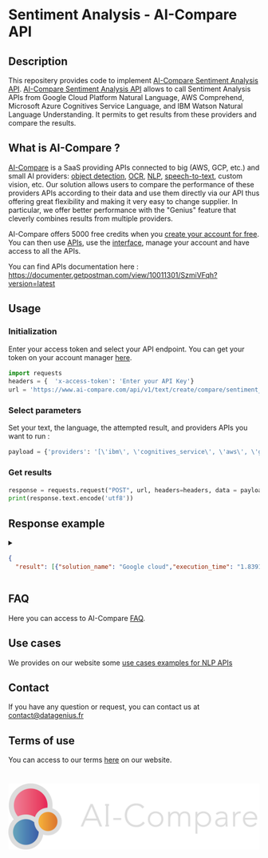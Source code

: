 # Sentiment Analysis - AI-Compare API
## Description
This repositery provides code to implement [AI-Compare Sentiment Analysis API](https://www.ai-compare.com/text_apis/sentiment_analysis/). [AI-Compare Sentiment Analysis API](https://www.ai-compare.com/text_apis/sentiment_analysis/) allows to call Sentiment Analysis APIs from Google Cloud Platform Natural Language, AWS Comprehend, Microsoft Azure Cognitives Service Language, and IBM Watson Natural Language Understanding. It permits to get results from these providers and compare the results.

## What is AI-Compare ?
[AI-Compare](https://www.ai-compare.com/) is a SaaS providing APIs connected to big (AWS, GCP, etc.) and small AI providers: [object detection](https://www.ai-compare.com/vision_apis/object_detection), [OCR](https://www.ai-compare.com/vision_apis/ocr), [NLP](https://www.ai-compare.com/text_apis/sentiment_analysis/), [speech-to-text](https://www.ai-compare.com/audio_apis/speech_recognition), custom vision, etc. Our solution allows users to compare the performance of these providers APIs according to their data and use them directly via our API thus offering great flexibility and making it very easy to change supplier. In particular, we offer better performance with the "Genius" feature that cleverly combines results from multiple providers.

AI-Compare offers 5000 free credits when you [create your account for free](https://www.ai-compare.com/accounts/login/?next=/my_apis). You can then use [APIs](https://documenter.getpostman.com/view/10011301/SzmiVFqh?version=latest#intro), use the [interface](https://www.ai-compare.com/my_apis), manage your account and have access to all the APIs.

You can find APIs documentation here : https://documenter.getpostman.com/view/10011301/SzmiVFqh?version=latest

## Usage
### Initialization
Enter your access token and select your API endpoint. You can get your token on your account manager [here](https://www.ai-compare.com/accounts/login/?next=/my_apis/my_account).
```python
import requests
headers = {  'x-access-token': 'Enter your API Key'}
url = 'https://www.ai-compare.com/api/v1/text/create/compare/sentiment_analysis'
```
### Select parameters 
Set your text, the language, the attempted result, and providers APIs you want to run :
```python
payload = {'providers': '[\'ibm\', \'cognitives_service\', \'aws\', \'google_cloud\']','text':'I am angry today', 'sentiments_to_find': 'neutral','language': 'en-US'}
```
### Get results
```python
response = requests.request("POST", url, headers=headers, data = payload, files = files)
print(response.text.encode('utf8'))
```

## Response example
<details>
<summary>

```json
{
  "result": [{"solution_name": "Google cloud","execution_time": "1.839108","result": {"text": "The score of a document's sentiment indicates the overall emotion of a document. The magnitude of a document's sentiment indicates how much emotional content is present within the document, and this value is often proportional to the length of the document.","sentiments": ["Positive"],"sentiment_rate": [0.2]},"api_response": {"documentSentiment": {"magnitude": 0.4,"score": 0.2},
```

</summary>

```


{
  "result": [
    {
      "solution_name": "Google cloud",
      "execution_time": "1.839108",
      "result": {
        "text": "The score of a document's sentiment indicates the overall emotion of a document. The magnitude of a document's sentiment indicates how much emotional content is present within the document, and this value is often proportional to the length of the document.",
        "sentiments": [
          "Positive"
        ],
        "sentiment_rate": [
          0.2
        ]
      },
      "api_response": {
        "documentSentiment": {
          "magnitude": 0.4,
          "score": 0.2
        },
        "language": "fr-FR",
        "sentences": [
          {
            "text": {
              "content": "The score of a document's sentiment indicates the overall emotion of a document.",
              "beginOffset": 0
            },
            "sentiment": {
              "magnitude": 0.1,
              "score": 0.1
            }
          },
          {
            "text": {
              "content": "The magnitude of a document's sentiment indicates how much emotional content is present within the document, and this value is often proportional to the length of the document.",
              "beginOffset": 81
            },
            "sentiment": {
              "magnitude": 0.3,
              "score": 0.3
            }
          }
        ]
      },
      "found_sentiments": 0
    },
    {
      "solution_name": "Ibm",
      "execution_time": "1.539684",
      "result": {
        "text": "The score of a document's sentiment indicates the overall emotion of a document. The magnitude of a document's sentiment indicates how much emotional content is present within the document, and this value is often proportional to the length of the document.",
        "sentiments": [
          "negative"
        ],
        "sentiment_rate": [
          0.358381
        ]
      },
      "api_response": {
        "usage": {
          "text_units": 1,
          "text_characters": 257,
          "features": 1
        },
        "sentiment": {
          "document": {
            "score": -0.358381,
            "label": "negative"
          }
        },
        "language": "en"
      },
      "found_sentiments": 0
    },
    {
      "solution_name": "Microsoft Azure",
      "execution_time": "0.750626",
      "result": {
        "text": "The score of a document's sentiment indicates the overall emotion of a document. The magnitude of a document's sentiment indicates how much emotional content is present within the document, and this value is often proportional to the length of the document.",
        "sentiments": [
          "positive"
        ],
        "sentiment_rate": [
          0.7244399189949036
        ]
      },
      "api_response": {
        "documents": [
          {
            "id": "1",
            "score": 0.7244399189949036
          }
        ],
        "errors": []
      },
      "found_sentiments": 0
    },
    {
      "solution_name": "Amazon Web Services",
      "execution_time": "0.414591",
      "result": {
        "text": "The score of a document's sentiment indicates the overall emotion of a document. The magnitude of a document's sentiment indicates how much emotional content is present within the document, and this value is often proportional to the length of the document.",
        "sentiments": [
          "Positive",
          "Negative",
          "Neutral",
          "Mixed"
        ],
        "sentiment_rate": [
          0.6242444515228271,
          0.009806307032704353,
          0.3659137487411499,
          0.000035498022043611854
        ]
      },
      "api_response": {
        "Sentiment": "POSITIVE",
        "SentimentScore": {
          "Positive": 0.6242444515228271,
          "Negative": 0.009806307032704353,
          "Neutral": 0.3659137487411499,
          "Mixed": 0.000035498022043611854
        },
        "ResponseMetadata": {
          "RequestId": "1803e418-a6d0-45af-8ed9-8f3d0ec9dd37",
          "HTTPStatusCode": 200,
          "HTTPHeaders": {
            "x-amzn-requestid": "1803e418-a6d0-45af-8ed9-8f3d0ec9dd37",
            "content-type": "application/x-amz-json-1.1",
            "content-length": "164",
            "date": "Tue, 10 Mar 2020 08:45:03 GMT"
          },
          "RetryAttempts": 0
        }
      },
      "found_sentiments": 1
    }
  ]
}


```

</details>

## FAQ
Here you can access to AI-Compare [FAQ](https://www.ai-compare.com/faq/).

## Use cases
We provides on our website some [use cases examples for NLP APIs](https://www.ai-compare.com/use_cases_nlp/)

## Contact
If you have any question or request, you can contact us at contact@datagenius.fr

## Terms of use
You can access to our terms [here](https://www.ai-compare.com/terms/) on our website.

#
![Screenshot](Ai-compare_new.png)

